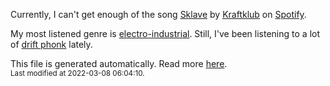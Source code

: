 
  Currently, I can't get enough of the song <a href="https://open.spotify.com/track/6rGZI8zzTpBfcZjHQ6VIa0">Sklave</a> by <a href="https://open.spotify.com/artist/0MZ55DwuMQ1B2TXq9lcrE4">Kraftklub</a> on <a href="https://open.spotify.com/user/9qz2xtkur2fengfsdcq8dd907?si=kq2SVrUkSNe0z1NJjpt7kg">Spotify</a>.

  My most listened genre is <a href="https://duckduckgo.com/?q=electro-industrial music">electro-industrial</a>.
  Still, I've been listening to a lot of <a href="https://duckduckgo.com/?q=drift phonk music">drift phonk</a> lately.

  This file is generated automatically. Read more <a href="https://github.com/CodeF0x/CodeF0x/blob/master/IMPORTANT.md">here</a>.
  <br>
  <sub>Last modified at 2022-03-08 06:04:10.</sub>
  